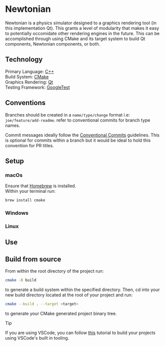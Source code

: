 # Newtonian
Newtonian is a physics simulator designed to a graphics rendering tool (in this implementation Qt). This grants a level of modularity that makes it easy to potentially occomidate other rendering engines in the future. This can be accomplished through using CMake and its target system to build Qt components, Newtonian components, or both.

## Technology
Primary Language: [C++](https://cplusplus.com/reference/)<br>
Build System: [CMake](https://cmake.org/)<br>
Graphics Rendering: [Qt](https://www.qt.io/developers)<br>
Testing Framework: [GoogleTest](https://google.github.io/googletest/)<br>

## Conventions
Branches should be created in a `name/type/change` format i.e: `joe/feature/add-readme`. refer to conventional commits for branch type names.

Commit messages ideally follow the [Conventional Commits](https://www.conventionalcommits.org/en/v1.0.0/) guidelines. This is optional for commits within a branch but it would be ideal to hold this convention for PR titles.

## Setup
### macOs
Ensure that [Homebrew](https://brew.sh/) is installed.<br>
Within your terminal run:
``` sh
brew install cmake
```

### Windows
<!-- TODO: -->

### Linux
<!-- TODO: -->

## Use
<!-- TODO: -->

## Build from source
From within the root directory of the project run:
```sh
cmake -B build
```
to generate a build system within the specified directory. Then, cd into your new build directory located at the root of your project and run:
```sh
cmake --build . --target <target>
```
to generate your CMake generated project binary tree.
>[!TIP]
>If you are using VSCode, you can follow [this](https://learn.microsoft.com/en-us/vcpkg/get_started/get-started-vscode?pivots=shell-powershell) tutorial to build your projects using VSCode's built in tooling.
<!-- TODO: Expand when we have a concrete build process that can be documented -->

